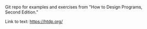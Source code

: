 Git repo for examples and exercises from "How to Design Programs, Second Edition."

Link to text: https://htdp.org/